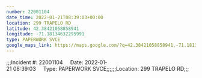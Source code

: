 ```yaml
---
number: 22001104
date_time: 2022-01-21T08:39:03+00:00
location: 299 TRAPELO RD
latitude: 42.38421058858941
longitude: -71.18134632295991
type: PAPERWORK SVCE
google_maps_link: https://maps.google.com/?q=42.38421058858941,-71.18134632295991
---
```


;;;Incident #: 22001104     Date: 2022‐01‐21 08:39:03     Type: PAPERWORK SVCE;;;;;;Location: 299 TRAPELO RD;;;
